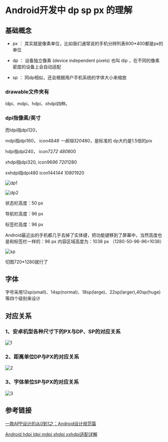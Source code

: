 # Android开发中 dp sp px 的理解

## 基础概念

- px ： 其实就是像素单位，比如我们通常说的手机分辨列表800*400都是px的单位

- dp ： 设备独立像素 (device independent pixels) 也叫 dip ，在不同的像素密度的设备上会自动适配

- sp ： 同dp相似，还会根据用户手机系统的字体大小来缩放

### drawable文件夹有

ldpi、mdpi、hdpi、xhdpi四种。

### dpi指像素/英寸

而ldpi指dpi120，

mdpi指dpi160， icon48*48    一般指320*480，是标准的 dp大约是1.5倍的pix

hdpi指dpi240，  icon72*72   480*800

xhdpi指dpi320,   icon96*96   720*1280

xxhdpi指dpi480   icon144*144 1080*1920

![dp1](https://note.youdao.com/yws/public/resource/749aabcc6fd96f41ff3179f1e1012294/xmlnote/7FE5D942C3A344CFB7DDEC99CC1CF47B/3744)

![dp2](https://note.youdao.com/yws/public/resource/749aabcc6fd96f41ff3179f1e1012294/xmlnote/A342AAD9D65B4C1C9A4E0EC9EBB75932/3746)

状态栏高度：50 px

导航栏高度：96 px

标签栏高度：96 px

Android最近出的手机都几乎去掉了实体键，把功能键移到了屏幕中，当然高度也是和标签栏一样的：96 px
内容区域高度为：1038 px （1280-50-96-96=1038）

![sp](https://note.youdao.com/yws/public/resource/749aabcc6fd96f41ff3179f1e1012294/xmlnote/70B39302D43E4B6D818FAF46DFCB4643/4802)

切图720*1280就行了

## 字体

字号采用12sp(small)、14sp(normal)、18sp(large)、22sp(larger),40sp(huge)等四个级别来设计

## 对应关系

### 1、安卓机型各种尺寸下的PX与DP、SP的对应关系

![1](https://upload-images.jianshu.io/upload_images/3947109-2d302aef8242565c.png?imageMogr2/auto-orient/strip%7CimageView2/2/w/1240)

### 2、距离单位DP与PX的对应关系

![2](https://upload-images.jianshu.io/upload_images/3947109-bbf61041ea078b69.png?imageMogr2/auto-orient/strip%7CimageView2/2/w/1240)

### 3、字体单位SP与PX的对应关系

![3](https://upload-images.jianshu.io/upload_images/3947109-885fd2ebd692e437.png?imageMogr2/auto-orient/strip%7CimageView2/2/w/1240)

## 参考链接

[一款APP设计的从0到1之：Android设计规范篇](http://www.sohu.com/a/215512768_114819)

[Android hdpi ldpi mdpi xhdpi xxhdpi适配详解](https://blog.csdn.net/u010413574/article/details/52790253)